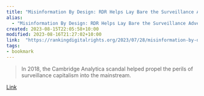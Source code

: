 ```yaml
---
title: "Misinformation By Design: RDR Helps Lay Bare the Surveillance Advertising Business Model"
alias:
  - "Misinformation By Design: RDR Helps Lay Bare the Surveillance Advertising Business Model"
created: 2023-08-15T22:05:58+10:00
modified: 2023-08-16T21:27:02+10:00
link:  "https://rankingdigitalrights.org/2023/07/28/misinformation-by-design-rdr-helps-lay-bare-the-surveillance-advertising-business-model/"
tags:
- bookmark
---
```


> In 2018, the Cambridge Analytica scandal helped propel the perils of surveillance capitalism into the mainstream.

[Link](https://rankingdigitalrights.org/2023/07/28/misinformation-by-design-rdr-helps-lay-bare-the-surveillance-advertising-business-model/)
